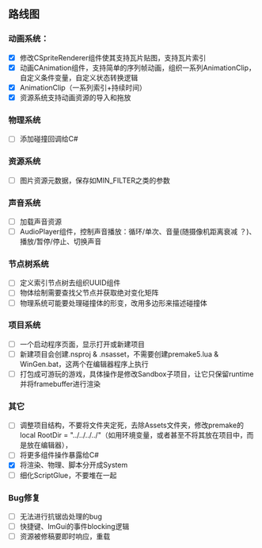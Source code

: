 ## 路线图

### 动画系统：

- [x] 修改CSpriteRenderer组件使其支持瓦片贴图，支持瓦片索引
- [x] 动画CAnimation组件，支持简单的序列帧动画，组织一系列AnimationClip，自定义条件变量，自定义状态转换逻辑
- [x] AnimationClip（一系列索引+持续时间）
- [x] 资源系统支持动画资源的导入和拖放

### 物理系统

- [ ] 添加碰撞回调给C#

### 资源系统

- [ ] 图片资源元数据，保存如MIN_FILTER之类的参数

### 声音系统

- [ ] 加载声音资源
- [ ] AudioPlayer组件，控制声音播放：循环/单次、音量(随摄像机距离衰减 ？)、播放/暂停/停止、切换声音

### 节点树系统

- [ ] 定义索引节点树去组织UUID组件
- [ ] 物体绘制需要查找父节点并获取绝对变化矩阵
- [ ] 物理系统可能要处理碰撞体的形变，改用多边形来描述碰撞体

### 项目系统

- [ ] 一个启动程序页面，显示打开或新建项目
- [ ] 新建项目会创建.nsproj & .nsasset，不需要创建premake5.lua & WinGen.bat，这两个在编辑器程序上执行
- [ ] 打包成可游玩的游戏，具体操作是修改Sandbox子项目，让它只保留runtime并将framebuffer进行渲染

### 其它

- [ ] 调整项目结构，不要将文件夹定死，去除Assets文件夹，修改premake的local RootDir = "../../../../"（如用环境变量，或者甚至不将其放在项目中，而是放在编辑器），
- [ ] 将更多组件操作暴露给C#
- [x] 将渲染、物理、脚本分开成System
- [ ] 细化ScriptGlue，不要堆在一起

### Bug修复

- [ ] 无法进行抗锯齿处理的bug
- [ ] 快捷键、ImGui的事件blocking逻辑
- [ ] 资源被修稿要即时响应，重载